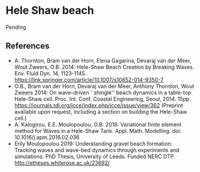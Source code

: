 # Hele Shaw beach

Pending.

## References
- A. Thornton, Bram van der Horn, Elena Gagarina, Devaraj van der Meer, Wout Zweers, O.B. 2014: Hele-Shaw Beach Creation by Breaking Waves. Env. Fluid Dyn. 14, 1123-1145. https://link.springer.com/article/10.1007/s10652-014-9350-7
- O.B., Bram van der Horn, Devaraj van der Meer, Anthony Thornton, Wout Zweers 2014: On wave-driven ``shingle'' beach dynamics in a table-top Hele-Shaw cell. Proc. Int. Conf. Coastal Engineering, Seoul, 2014. 15pp. https://journals.tdl.org/icce/index.php/icce/issue/view/362
(Preprint available upon request, including a section on building the Hele-Shaw cell.)
- A. Kalogirou, E.E. Moulopoulou, O.B. 2016:
Variational finite element method for Waves in a Hele-Shaw Tank. Appl. Math. Modelling. doi: 10.1016/j.apm.2016.02.036
- Erily Moulopoulou 2019: Understanding gravel beach formation: Tracking waves and wave-bed dynamics through experiments and simulations.
PhD Thesis, University of Leeds. Funded NERC DTP. http://etheses.whiterose.ac.uk/23692/

